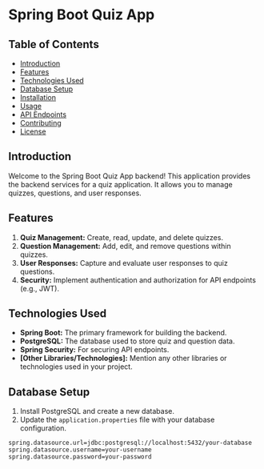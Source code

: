 # Spring Boot Quiz App 


## Table of Contents
- [Introduction](#introduction)
- [Features](#features)
- [Technologies Used](#technologies-used)
- [Database Setup](#database-setup)
- [Installation](#installation)
- [Usage](#usage)
- [API Endpoints](#api-endpoints)
- [Contributing](#contributing)
- [License](#license)

## Introduction

Welcome to the Spring Boot Quiz App backend! This application provides the backend services for a quiz application. It allows you to manage quizzes, questions, and user responses.

## Features

1. **Quiz Management:** Create, read, update, and delete quizzes.
2. **Question Management:** Add, edit, and remove questions within quizzes.
3. **User Responses:** Capture and evaluate user responses to quiz questions.
4. **Security:** Implement authentication and authorization for API endpoints (e.g., JWT).

## Technologies Used

- **Spring Boot:** The primary framework for building the backend.
- **PostgreSQL:** The database used to store quiz and question data.
- **Spring Security:** For securing API endpoints.
- **[Other Libraries/Technologies]:** Mention any other libraries or technologies used in your project.

## Database Setup

1. Install PostgreSQL and create a new database.
2. Update the `application.properties` file with your database configuration.

```properties
spring.datasource.url=jdbc:postgresql://localhost:5432/your-database
spring.datasource.username=your-username
spring.datasource.password=your-password

